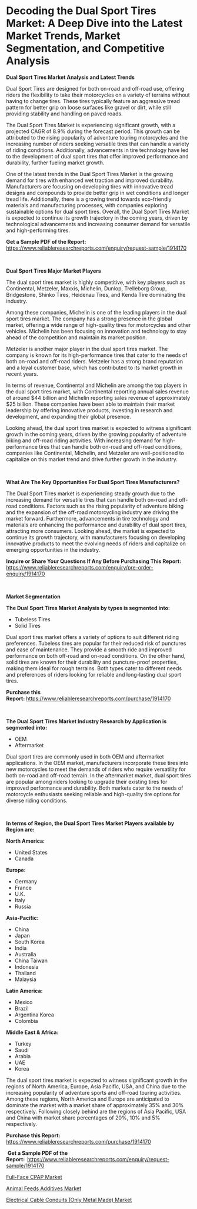<p><h1>Decoding the Dual Sport Tires Market: A Deep Dive into the Latest Market Trends, Market Segmentation, and Competitive Analysis</h1></p><p><strong>Dual Sport Tires Market Analysis and Latest Trends</strong></p>
<p><p>Dual Sport Tires are designed for both on-road and off-road use, offering riders the flexibility to take their motorcycles on a variety of terrains without having to change tires. These tires typically feature an aggressive tread pattern for better grip on loose surfaces like gravel or dirt, while still providing stability and handling on paved roads.</p><p>The Dual Sport Tires Market is experiencing significant growth, with a projected CAGR of 8.9% during the forecast period. This growth can be attributed to the rising popularity of adventure touring motorcycles and the increasing number of riders seeking versatile tires that can handle a variety of riding conditions. Additionally, advancements in tire technology have led to the development of dual sport tires that offer improved performance and durability, further fueling market growth.</p><p>One of the latest trends in the Dual Sport Tires Market is the growing demand for tires with enhanced wet traction and improved durability. Manufacturers are focusing on developing tires with innovative tread designs and compounds to provide better grip in wet conditions and longer tread life. Additionally, there is a growing trend towards eco-friendly materials and manufacturing processes, with companies exploring sustainable options for dual sport tires. Overall, the Dual Sport Tires Market is expected to continue its growth trajectory in the coming years, driven by technological advancements and increasing consumer demand for versatile and high-performing tires.</p></p>
<p><strong>Get a Sample PDF of the Report:&nbsp;</strong> <a href="https://www.reliableresearchreports.com/enquiry/request-sample/1914170">https://www.reliableresearchreports.com/enquiry/request-sample/1914170</a></p>
<p>&nbsp;</p>
<p><strong>Dual Sport Tires Major Market Players</strong></p>
<p><p>The dual sport tires market is highly competitive, with key players such as Continental, Metzeler, Maxxis, Michelin, Dunlop, Trelleborg Group, Bridgestone, Shinko Tires, Heidenau Tires, and Kenda Tire dominating the industry. </p><p>Among these companies, Michelin is one of the leading players in the dual sport tires market. The company has a strong presence in the global market, offering a wide range of high-quality tires for motorcycles and other vehicles. Michelin has been focusing on innovation and technology to stay ahead of the competition and maintain its market position.</p><p>Metzeler is another major player in the dual sport tires market. The company is known for its high-performance tires that cater to the needs of both on-road and off-road riders. Metzeler has a strong brand reputation and a loyal customer base, which has contributed to its market growth in recent years.</p><p>In terms of revenue, Continental and Michelin are among the top players in the dual sport tires market, with Continental reporting annual sales revenue of around $44 billion and Michelin reporting sales revenue of approximately $25 billion. These companies have been able to maintain their market leadership by offering innovative products, investing in research and development, and expanding their global presence.</p><p>Looking ahead, the dual sport tires market is expected to witness significant growth in the coming years, driven by the growing popularity of adventure biking and off-road riding activities. With increasing demand for high-performance tires that can handle both on-road and off-road conditions, companies like Continental, Michelin, and Metzeler are well-positioned to capitalize on this market trend and drive further growth in the industry.</p></p>
<p>&nbsp;</p>
<p><strong>What Are The Key Opportunities For Dual Sport Tires Manufacturers?</strong></p>
<p><p>The Dual Sport Tires market is experiencing steady growth due to the increasing demand for versatile tires that can handle both on-road and off-road conditions. Factors such as the rising popularity of adventure biking and the expansion of the off-road motorcycling industry are driving the market forward. Furthermore, advancements in tire technology and materials are enhancing the performance and durability of dual sport tires, attracting more consumers. Looking ahead, the market is expected to continue its growth trajectory, with manufacturers focusing on developing innovative products to meet the evolving needs of riders and capitalize on emerging opportunities in the industry.</p></p>
<p><strong>Inquire or Share Your Questions If Any Before Purchasing This Report:</strong> <a href="https://www.reliableresearchreports.com/enquiry/pre-order-enquiry/1914170">https://www.reliableresearchreports.com/enquiry/pre-order-enquiry/1914170</a></p>
<p>&nbsp;</p>
<p><strong>Market Segmentation</strong></p>
<p><strong>The Dual Sport Tires Market Analysis by types is segmented into:</strong></p>
<p><ul><li>Tubeless Tires</li><li>Solid Tires</li></ul></p>
<p><p>Dual sport tires market offers a variety of options to suit different riding preferences. Tubeless tires are popular for their reduced risk of punctures and ease of maintenance. They provide a smooth ride and improved performance on both off-road and on-road conditions. On the other hand, solid tires are known for their durability and puncture-proof properties, making them ideal for rough terrains. Both types cater to different needs and preferences of riders looking for reliable and long-lasting dual sport tires.</p></p>
<p><strong>Purchase this Report:&nbsp;</strong><a href="https://www.reliableresearchreports.com/purchase/1914170">https://www.reliableresearchreports.com/purchase/1914170</a></p>
<p>&nbsp;</p>
<p><strong>The Dual Sport Tires Market Industry Research by Application is segmented into:</strong></p>
<p><ul><li>OEM</li><li>Aftermarket</li></ul></p>
<p><p>Dual sport tires are commonly used in both OEM and aftermarket applications. In the OEM market, manufacturers incorporate these tires into new motorcycles to meet the demands of riders who require versatility for both on-road and off-road terrain. In the aftermarket market, dual sport tires are popular among riders looking to upgrade their existing tires for improved performance and durability. Both markets cater to the needs of motorcycle enthusiasts seeking reliable and high-quality tire options for diverse riding conditions.</p></p>
<p>&nbsp;</p>
<p><strong>In terms of Region, the Dual Sport Tires Market Players available by Region are:</strong></p>
<p>
    <p> <strong> North America: </strong>
        <ul>
            <li>United States</li>
            <li>Canada</li>
        </ul>
        </p> 
    <p> <strong> Europe: </strong>
        <ul>
            <li>Germany</li>
            <li>France</li>
            <li>U.K.</li>
            <li>Italy</li>
            <li>Russia</li>
        </ul>
        </p> 
    <p> <strong> Asia-Pacific: </strong>
        <ul>
            <li>China</li>
            <li>Japan</li>
            <li>South Korea</li>
            <li>India</li>
            <li>Australia</li>
            <li>China Taiwan</li>
            <li>Indonesia</li>
            <li>Thailand</li>
            <li>Malaysia</li>
        </ul>
        </p> 
    <p> <strong> Latin America: </strong>
        <ul>
            <li>Mexico</li>
            <li>Brazil</li>
            <li>Argentina Korea</li>
            <li>Colombia</li>
        </ul>
        </p> 
    <p> <strong> Middle East & Africa: </strong>
        <ul>
            <li>Turkey</li>
            <li>Saudi</li>
            <li>Arabia</li>
            <li>UAE</li>
            <li>Korea</li>
        </ul>
    </p>
    </p>
<p><p>The dual sport tires market is expected to witness significant growth in the regions of North America, Europe, Asia Pacific, USA, and China due to the increasing popularity of adventure sports and off-road touring activities. Among these regions, North America and Europe are anticipated to dominate the market with a market share of approximately 35% and 30% respectively. Following closely behind are the regions of Asia Pacific, USA and China with market share percentages of 20%, 10% and 5% respectively.</p></p>
<p><strong>Purchase this Report: </strong><a href="https://www.reliableresearchreports.com/purchase/1914170">https://www.reliableresearchreports.com/purchase/1914170</a></p>
<p>&nbsp;<strong>Get a Sample PDF of the Report:&nbsp;&nbsp;</strong><a href="https://www.reliableresearchreports.com/enquiry/request-sample/1914170">https://www.reliableresearchreports.com/enquiry/request-sample/1914170</a></p>
<p><strong></strong></p>
<p><p><a href="https://view.publitas.com/reportprime-1/full-face-cpap-market-size-growth-outlook-from-2023-to-2030-projecting-at-markets-trends-analysis-by-application-regional-outlook-and-revenue/">Full-Face CPAP Market</a></p><p><a href="https://view.publitas.com/reportprime-1/animal-feeds-additives-market-research-report-forecasted-for-period-from-2023-2030-by-market-type-market-application-and-region/">Animal Feeds Additives Market</a></p><p><a href="https://view.publitas.com/reportprime-1/electrical-cable-conduits-only-metal-made-market-research-report-unlocks-analysis-on-the-market-financial-status-market-size-and-market-revenue-upto-2030/">Electrical Cable Conduits (Only Metal Made) Market</a></p></p>
